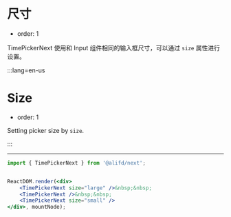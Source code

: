 # 尺寸

- order: 1

TimePickerNext 使用和 Input 组件相同的输入框尺寸，可以通过 `size` 属性进行设置。

:::lang=en-us
# Size

- order: 1

Setting picker size by `size`.

:::

---

````jsx
import { TimePickerNext } from '@alifd/next';


ReactDOM.render(<div>
    <TimePickerNext size="large" />&nbsp;&nbsp;
    <TimePickerNext />&nbsp;&nbsp;
    <TimePickerNext size="small" />
</div>, mountNode);
````
